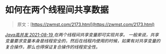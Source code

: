 <!--yml
category: 未分类
date: 0001-01-01 00:00:00
--->

# 如何在两个线程间共享数据

> 原文：[https://zwmst.com/2173.html](https://zwmst.com/2173.html)

   [ *Java高并发* ](https://zwmst.com/java%e9%ab%98%e5%b9%b6%e5%8f%91)*[ <time datetime="2021-08-19T08:53:20+08:00"> 2021-08-19 </time> ](https://zwmst.com/2173.html)  在两个线程间共享变量即可实现共享。
一般来说，共享变量要求变量本身是线程安全的，然后在线程内使用的时候，如果有对共享变量的复合操作，那么也得保证复合操作的线程安全性。*